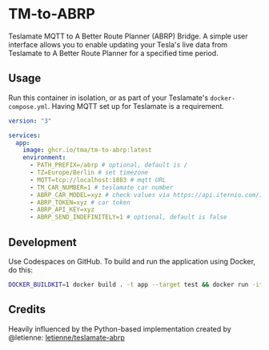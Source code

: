 # TM-to-ABRP

Teslamate MQTT to A Better Route Planner (ABRP) Bridge. A simple user interface allows you to enable updating your Tesla's live data from Teslamate to A Better Route Planner for a specified time period.

## Usage

Run this container in isolation, or as part of your Teslamate's `docker-compose.yml`. Having MQTT set up for Teslamate is a requirement.

```yml
version: "3"

services:
  app:
    image: ghcr.io/tma/tm-to-abrp:latest
    environment:
      - PATH_PREFIX=/abrp # optional, default is /
      - TZ=Europe/Berlin # set timezone
      - MQTT=tcp://localhost:1883 # mqtt URL
      - TM_CAR_NUMBER=1 # teslamate car number
      - ABRP_CAR_MODEL=xyz # check values via https://api.iternio.com/1/tlm/get_carmodels_list
      - ABRP_TOKEN=xyz # car token
      - ABRP_API_KEY=xyz
      - ABRP_SEND_INDEFINITELY=1 # optional, default is false
```

## Development

Use Codespaces on GitHub. To build and run the application using Docker, do this:

```sh
DOCKER_BUILDKIT=1 docker build . -t app --target test && docker run -it --rm --network host app
```

## Credits

Heavily influenced by the Python-based implementation created by @letienne: [letienne/teslamate-abrp](https://github.com/letienne/teslamate-abrp)
